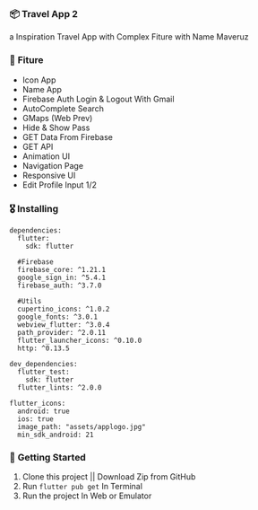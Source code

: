 ### 📦 **Travel App 2**

a Inspiration Travel App with Complex Fiture with Name Maveruz

### 🎁 **Fiture**
- Icon App
- Name App 
- Firebase Auth Login & Logout With Gmail
- AutoComplete Search
- GMaps (Web Prev)
- Hide & Show Pass
- GET Data From Firebase
- GET API 
- Animation UI
- Navigation Page
- Responsive UI
- Edit Profile Input 1/2

### 🎖  **Installing**
```
dependencies:
  flutter:
    sdk: flutter

  #Firebase
  firebase_core: ^1.21.1
  google_sign_in: ^5.4.1
  firebase_auth: ^3.7.0

  #Utils
  cupertino_icons: ^1.0.2
  google_fonts: ^3.0.1
  webview_flutter: ^3.0.4
  path_provider: ^2.0.11
  flutter_launcher_icons: ^0.10.0
  http: ^0.13.5

dev_dependencies:
  flutter_test:
    sdk: flutter
  flutter_lints: ^2.0.0

flutter_icons:
  android: true
  ios: true
  image_path: "assets/applogo.jpg"
  min_sdk_android: 21
```

### 🚀 **Getting Started**
1. Clone this project || Download Zip from GitHub
2. Run `flutter pub get` In Terminal
3. Run the project In Web or Emulator
